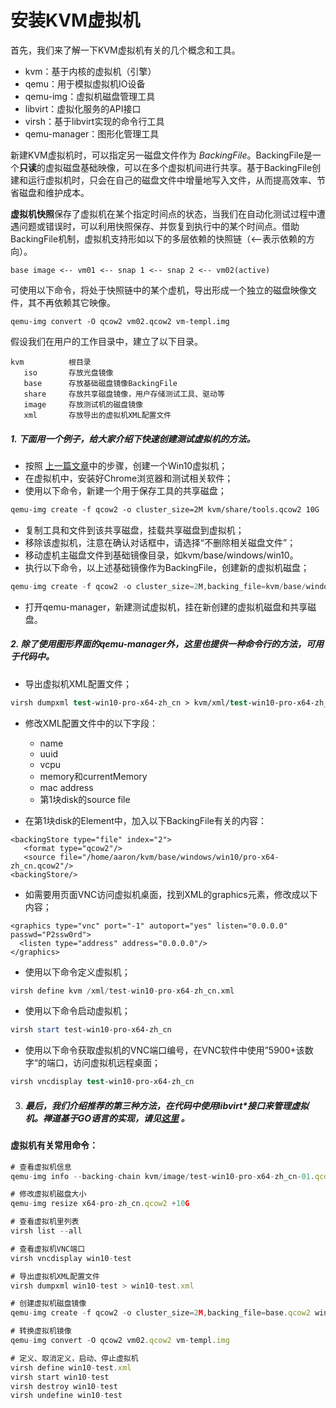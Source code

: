 # 安装KVM虚拟机

首先，我们来了解一下KVM虚拟机有关的几个概念和工具。

- kvm：基于内核的虚拟机（引擎）
- qemu：用于模拟虚拟机IO设备
- qemu-img：虚拟机磁盘管理工具
- libvirt：虚拟化服务的API接口
- virsh：基于libvirt实现的命令行工具
- qemu-manager：图形化管理工具

新建KVM虚拟机时，可以指定另一磁盘文件作为 *BackingFile*。BackingFile是一个**只读**的虚拟磁盘基础映像，可以在多个虚拟机间进行共享。基于BackingFile创建和运行虚拟机时，只会在自己的磁盘文件中增量地写入文件，从而提高效率、节省磁盘和维护成本。

**虚拟机快照**保存了虚拟机在某个指定时间点的状态，当我们在自动化测试过程中遭遇问题或错误时，可以利用快照保存、并恢复到执行中的某个时间点。借助BackingFile机制，虚拟机支持形如以下的多层依赖的快照链（<--表示依赖的方向）。

```brainfuck
base image <-- vm01 <-- snap 1 <-- snap 2 <-- vm02(active)
```

可使用以下命令，将处于快照链中的某个虚机，导出形成一个独立的磁盘映像文件，其不再依赖其它映像。

```stylus
qemu-img convert -O qcow2 vm02.qcow2 vm-templ.img
```

假设我们在用户的工作目录中，建立了以下目录。

```crmsh
kvm          根目录
   iso       存放光盘镜像
   base      存放基础磁盘镜像BackingFile
   share     存放共享磁盘镜像，用户存储测试工具、驱动等
   image     存放测试机的磁盘镜像 
   xml       存放导出的虚拟机XML配置文件
```

##### 1.  下面用一个例子，给大家介绍下快速创建测试虚拟机的方法。

- 按照 [上一篇文章](1-host.md)中的步骤，创建一个Win10虚拟机；
- 在虚拟机中，安装好Chrome浏览器和测试相关软件；
- 使用以下命令，新建一个用于保存工具的共享磁盘；

```apache
qemu-img create -f qcow2 -o cluster_size=2M kvm/share/tools.qcow2 10G
```

- 复制工具和文件到该共享磁盘，挂载共享磁盘到虚拟机；
- 移除该虚拟机，注意在确认对话框中，请选择“不删除相关磁盘文件”；
- 移动虚机主磁盘文件到基础镜像目录，如kvm/base/windows/win10。
- 执行以下命令，以上述基础镜像作为BackingFile，创建新的虚拟机磁盘；

```awk
qemu-img create -f qcow2 -o cluster_size=2M,backing_file=kvm/base/windows/win10/pro-x64-zh_cn.qcow2 kvm/image/test-win10-pro-x64-zh_cn-01.qcow2 50G
```

- 打开qemu-manager，新建测试虚拟机，挂在新创建的虚拟机磁盘和共享磁盘。

##### 2.  除了使用图形界面的qemu-manager外，这里也提供一种命令行的方法，可用于代码中。

- 导出虚拟机XML配置文件；

```stata
virsh dumpxml test-win10-pro-x64-zh_cn > kvm/xml/test-win10-pro-x64-zh_cn.xml
```

- 修改XML配置文件中的以下字段：

  - name
  - uuid
  - vcpu
  - memory和currentMemory
  - mac address
  - 第1块disk的source file

- 在第1块disk的Element中，加入以下BackingFile有关的内容：

```
<backingStore type="file" index="2">
   <format type="qcow2"/>
   <source file="/home/aaron/kvm/base/windows/win10/pro-x64-zh_cn.qcow2"/> 
<backingStore/>
```

- 如需要用页面VNC访问虚拟机桌面，找到XML的graphics元素，修改成以下内容；

```abnf
<graphics type="vnc" port="-1" autoport="yes" listen="0.0.0.0" passwd="P2ssw0rd">
  <listen type="address" address="0.0.0.0"/>
</graphics>
```

- 使用以下命令定义虚拟机；

```awk
virsh define kvm /xml/test-win10-pro-x64-zh_cn.xml
```

- 使用以下命令启动虚拟机；

```powershell
virsh start test-win10-pro-x64-zh_cn
```

- 使用以下命令获取虚拟机的VNC端口编号，在VNC软件中使用”5900+该数字“的端口，访问虚拟机远程桌面；

```stata
virsh vncdisplay test-win10-pro-x64-zh_cn
```

3. ##### 最后，我们介绍推荐的第三种方法，在代码中使用libvirt*接口来管理虚拟机。禅道基于GO语言的实现，请见[这里](https://github.com/easysoft/zagent/blob/main/internal/agent-host/service/kvm/libvirt.go) 。

#### **虚拟机有关常用命令：**

```js
# 查看虚拟机信息
qemu-img info --backing-chain kvm/image/test-win10-pro-x64-zh_cn-01.qcow2

# 修改虚拟机磁盘大小
qemu-img resize x64-pro-zh_cn.qcow2 +10G

# 查看虚拟机里列表
virsh list --all

# 查看虚拟机VNC端口
virsh vncdisplay win10-test

# 导出虚拟机XML配置文件
virsh dumpxml win10-test > win10-test.xml

# 创建虚拟机磁盘镜像
qemu-img create -f qcow2 -o cluster_size=2M,backing_file=base.qcow2 win10-test.qcow2 40G

# 转换虚拟机镜像
qemu-img convert -O qcow2 vm02.qcow2 vm-templ.img

# 定义、取消定义，启动、停止虚拟机
virsh define win10-test.xml
virsh start win10-test
virsh destroy win10-test
virsh undefine win10-test
```


